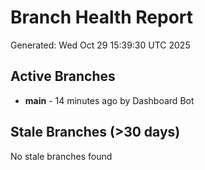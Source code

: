 # Branch Health Report
Generated: Wed Oct 29 15:39:30 UTC 2025

## Active Branches
- **main** - 14 minutes ago by Dashboard Bot

## Stale Branches (>30 days)
No stale branches found

